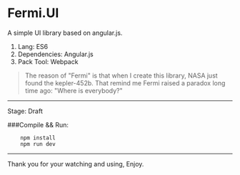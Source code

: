 # Fermi.UI

A simple UI library based on angular.js.


1. Lang: ES6
2. Dependencies: Angular.js
3. Pack Tool: Webpack

> The reason of "Fermi" is that when I create this library, NASA just found the kepler-452b. That remind me Fermi raised a paradox long time ago: "Where is everybody?"

-------------------

Stage: Draft

###Compile && Run:
```
    npm install
    npm run dev
```


---------
Thank you for your watching and using, Enjoy.
